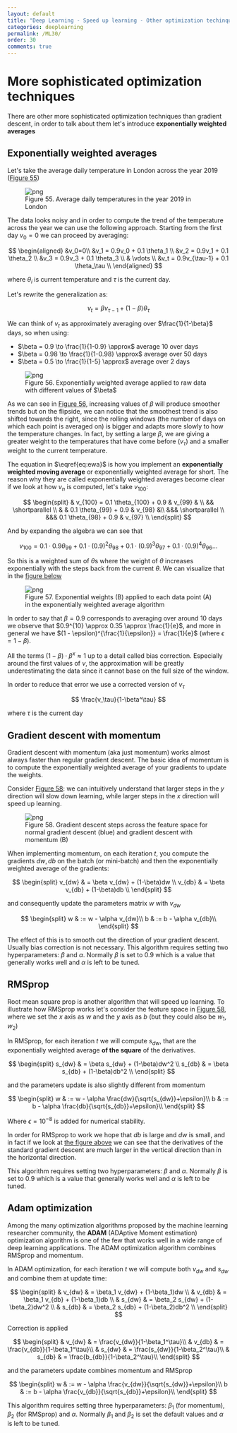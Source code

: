```yaml
---
layout: default
title: "Deep Learning - Speed up learning - Other optimization techinques"
categories: deeplearning
permalink: /ML30/
order: 30
comments: true
---
```


# More sophisticated optimization techniques
There are other more sophisticated optimization techniques than gradient descent, in order to talk about them let's introduce **exponentially weighted averages**

## Exponentially weighted averages
Let's take the average daily temperature in London across the year 2019 (<a href="#fig:londtemp">Figure 55</a>)


    

<figure id="fig:londtemp">
    <img src="{{site.baseurl}}/pages/ML-30-DeepLearningSofisticatedOpt_files/ML-30-DeepLearningSofisticatedOpt_2_0.png" alt="png">
    <figcaption>Figure 55. Average daily temperatures in the year 2019 in London</figcaption>
</figure>

The data looks noisy and in order to compute the trend of the temperature across the year we can use the following approach. Starting from the first day $v_0=0$ we can proceed by averaging:

$$
\begin{aligned}
&v_0=0\\
&v_1 = 0.9v_0 + 0.1 \theta_1 \\
&v_2 = 0.9v_1 + 0.1 \theta_2 \\
&v_3 = 0.9v_3 + 0.1 \theta_3 \\
& \vdots \\
&v_t = 0.9v_{\tau-1} + 0.1 \theta_\tau \\
\end{aligned}
$$

where $\theta_i$ is current temperature and $\tau$ is the current day.

Let's rewrite the generalization as:

$$
\begin{equation}
v_t = \beta v_{\tau-1} + (1-\beta) \theta_\tau
\end{equation}
\label{eq:ewa} \tag{1}
$$

We can think of $v_t$ as approximately averaging over $\frac{1}{1-\beta}$ days, so when using:

* $\beta = 0.9 \to \frac{1}{1-0.9} \approx$ average 10 over days
* $\beta = 0.98 \to \frac{1}{1-0.98} \approx$ average over 50 days
* $\beta = 0.5 \to \frac{1}{1-5} \approx$ average over 2 days


    

<figure id="fig:ewa">
    <img src="{{site.baseurl}}/pages/ML-30-DeepLearningSofisticatedOpt_files/ML-30-DeepLearningSofisticatedOpt_4_0.png" alt="png">
    <figcaption>Figure 56. Exponentially weighted average applied to raw data with different values of $\beta$</figcaption>
</figure>

As we can see in <a href="#fig:ewa">Figure 56</a>, increasing values of $\beta$ will produce smoother trends but on the flipside, we can notice that the smoothest trend is also shifted towards the right, since the rolling windows (the number of days on which each point is averaged on) is bigger and adapts more slowly to how the temperature changes. In fact, by setting a large $\beta$, we are giving a greater weight to the temperatures that have come before ($v_\tau$) and a smaller weight to the current temperature.

The equation in $\eqref{eq:ewa}$ is how you implement an **exponentially weighted moving average** or exponentially weighted average for short. The reason why they are called exponentially weighted averages become clear if we look at how $v_n$ is computed, let's take $v_{100}$:

$$
\begin{split}
& v_{100} = 0.1 \theta_{100} + 0.9 & v_{99} & \\
&& \shortparallel \\ &
&  0.1 \theta_{99} + 0.9 & v_{98} &\\
&&& \shortparallel \\
&&&  0.1 \theta_{98} + 0.9 & v_{97} \\
\end{split}
$$

And by expanding the algebra we can see that

$$
v_{100} = 0.1 \cdot 0.9 \theta_{99} + 0.1 \cdot (0.9)^2 \theta_{98} + 0.1 \cdot (0.9)^3 \theta_{97} + 0.1 \cdot (0.9)^4 \theta_{96} \dots
$$

So this is a weighted sum of $\theta$s where the weight of $\theta$ increases exponentially with the steps back from the current $\theta$. We can visualize that in the <a href="fig:ew">figure below</a>


    

<figure id="fig:ew">
    <img src="{{site.baseurl}}/pages/ML-30-DeepLearningSofisticatedOpt_files/ML-30-DeepLearningSofisticatedOpt_7_0.png" alt="png">
    <figcaption>Figure 57. Exponential weights (B) applied to each data point (A) in the exponentially weighted average algorithm</figcaption>
</figure>

In order to say that $\beta = 0.9$ corresponds to averaging over around 10 days we observe that $0.9^{10} \approx 0.35 \approx \frac{1}{e}$, and more in general we have $(1 - \epsilon)^{\frac{1}{\epsilon}} = \frac{1}{e}$ (where $\epsilon = 1-\beta$).

All the terms $(1-\beta) \cdot \beta^x \approx 1$ up to a detail called bias correction. Especially around the first values of $v$, the approximation will be greatly underestimating the data since it cannot base on the full size of the window.

In order to reduce that error we use a corrected version of $v_\tau$

$$
\frac{v_\tau}{1-\beta^\tau}
$$

where $\tau$ is the current day

## Gradient descent with momentum
Gradient descent with momentum (aka just momentum) works almost always faster than regular gradient descent. The basic idea of momentum is to compute the exponentially weighted average of your gradients to update the weights.

Consider <a href="#fig:momentum">Figure 58</a>: we can intuitively understand that larger steps in the $y$ direction will slow down learning, while larger steps in the $x$ direction will speed up learning.  


    

<figure id="fig:momentum">
    <img src="{{site.baseurl}}/pages/ML-30-DeepLearningSofisticatedOpt_files/ML-30-DeepLearningSofisticatedOpt_10_0.png" alt="png">
    <figcaption>Figure 58. Gradient descent steps across the feature space for normal gradient descent (blue) and gradient descent with momentum (B)</figcaption>
</figure>

When implementing momentum, on each iteration $t$, you compute the gradients $dw, db$ on the batch (or mini-batch) and then the exponentially weighted average of the gradients:

$$
\begin{split}
 v_{dw} & = \beta v_{dw} + (1-\beta)dw \\
 v_{db} & = \beta v_{db} + (1-\beta)db \\
\end{split}
$$

and consequently update the parameters matrix $w$ with $v_{dw}$

$$
\begin{split}
w & := w - \alpha v_{dw}\\
b & := b - \alpha v_{db}\\
\end{split}
$$

The effect of this is to smooth out the direction of your gradient descent. Usually bias correction is not necessary. This algorithm requires setting two hyperparameters: $\beta$ and $\alpha$. Normally $\beta$ is set to 0.9 which is a value that generally works well and $\alpha$ is left to be tuned.

##  RMSprop
Root mean square prop is another algorithm that will speed up learning. To illustrate how RMSprop works let's consider the feature space in <a href="#fig:momentum">Figure 58</a>, where we set the $x$ axis as $w$ and the $y$ axis as $b$ (but they could also be $w_1, w_2$)

In RMSprop, for each iteration $t$ we will compute $s_{dw}$, that are the exponentially weighted average **of the square** of the derivatives.

$$
\begin{split}
 s_{dw} & = \beta s_{dw} + (1-\beta)dw^2 \\
 s_{db} & = \beta s_{db} + (1-\beta)db^2 \\
\end{split}
$$

and the parameters update is also slightly different from momentum

$$
\begin{split}
w & := w - \alpha \frac{dw}{\sqrt{s_{dw}}+\epsilon}\\
b & := b - \alpha \frac{db}{\sqrt{s_{db}}+\epsilon}\\
\end{split}
$$

Where $\epsilon=10^{-8}$ is added for numerical stability.

In order for RMSprop to work we hope that $db$ is large and $dw$ is small, and in fact if we look at <a href="fig:rmsprop">the figure above</a> we can see that the derivatives of the standard gradient descent are much larger in the vertical direction than in the horizontal direction.

This algorithm requires setting two hyperparameters: $\beta$ and $\alpha$. Normally $\beta$ is set to 0.9 which is a value that generally works well and $\alpha$ is left to be tuned.

## Adam optimization
Among the many optimization algorithms proposed by the machine learning researcher community, the **ADAM** (ADAptive Moment estimation) optimization algorithm is one of the few that works well in a wide range of deep learning applications. The ADAM optimization algorithm combines RMSprop and momentum.

In ADAM optimization, for each iteration $t$ we will compute both $v_{dw}$ and $s_{dw}$ and combine them at update time:

$$
\begin{split}
& v_{dw} & = \beta_1 v_{dw} + (1-\beta_1)dw \\
& v_{db} & = \beta_1 v_{db} + (1-\beta_1)db \\
& s_{dw} & = \beta_2 s_{dw} + (1-\beta_2)dw^2 \\
& s_{db} & = \beta_2 s_{db} + (1-\beta_2)db^2 \\
\end{split}
$$

Correction is applied

$$
\begin{split}
& v_{dw} & = \frac{v_{dw}}{1-\beta_1^\tau}\\
& v_{db} & = \frac{v_{db}}{1-\beta_1^\tau}\\
& s_{dw} & = \frac{s_{dw}}{1-\beta_2^\tau}\\
& s_{db} & = \frac{b_{db}}{1-\beta_2^\tau}\\
\end{split}
$$

and the parameters update combines momentum and RMSprop

$$
\begin{split}
w & := w - \alpha \frac{v_{dw}}{\sqrt{s_{dw}}+\epsilon}\\
b & := b - \alpha \frac{v_{db}}{\sqrt{s_{db}}+\epsilon}\\
\end{split}
$$

This algorithm requires setting three hyperparameters: $\beta_1$ (for momentum), $\beta_2$ (for RMSprop) and $\alpha$. Normally $\beta_1$ and $\beta_2$ is set the default values and $\alpha$ is left to be tuned.
